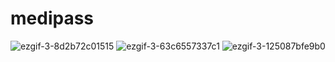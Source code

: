 # medipass

![ezgif-3-8d2b72c01515](https://user-images.githubusercontent.com/62687919/116198933-86d23c00-a771-11eb-93dc-261883f07041.gif)
![ezgif-3-63c6557337c1](https://user-images.githubusercontent.com/62687919/116198954-8f2a7700-a771-11eb-8d42-c3d46b631ac0.gif)
![ezgif-3-125087bfe9b0](https://user-images.githubusercontent.com/62687919/116198956-8f2a7700-a771-11eb-9567-8cc2ccf3aa14.gif)
